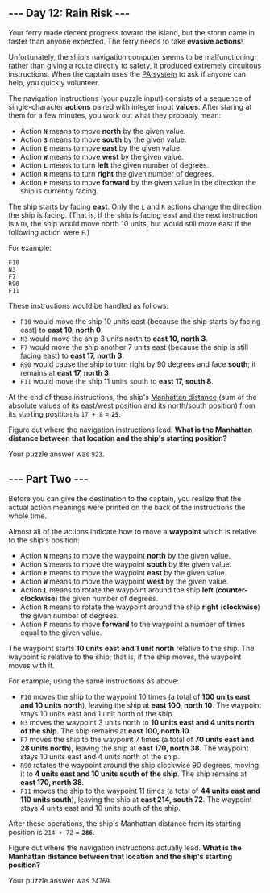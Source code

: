 ## --- Day 12: Rain Risk ---

Your ferry made decent progress toward the island, but the storm came in faster than anyone expected. The ferry needs to take __evasive actions__!

Unfortunately, the ship's navigation computer seems to be malfunctioning; rather than giving a route directly to safety, it produced extremely circuitous instructions. When the captain uses the [PA system](https://en.wikipedia.org/wiki/Public_address_system) to ask if anyone can help, you quickly volunteer.

The navigation instructions (your puzzle input) consists of a sequence of single-character __actions__ paired with integer input __values__. After staring at them for a few minutes, you work out what they probably mean:

*   Action __`N`__ means to move __north__ by the given value.
*   Action __`S`__ means to move __south__ by the given value.
*   Action __`E`__ means to move __east__ by the given value.
*   Action __`W`__ means to move __west__ by the given value.
*   Action __`L`__ means to turn __left__ the given number of degrees.
*   Action __`R`__ means to turn __right__ the given number of degrees.
*   Action __`F`__ means to move __forward__ by the given value in the direction the ship is currently facing.

The ship starts by facing __east__. Only the `L` and `R` actions change the direction the ship is facing. (That is, if the ship is facing east and the next instruction is `N10`, the ship would move north 10 units, but would still move east if the following action were `F`.)

For example:

    F10
    N3
    F7
    R90
    F11

These instructions would be handled as follows:

*   `F10` would move the ship 10 units east (because the ship starts by facing east) to __east 10, north 0__.
*   `N3` would move the ship 3 units north to __east 10, north 3__.
*   `F7` would move the ship another 7 units east (because the ship is still facing east) to __east 17, north 3__.
*   `R90` would cause the ship to turn right by 90 degrees and face __south__; it remains at __east 17, north 3__.
*   `F11` would move the ship 11 units south to __east 17, south 8__.

At the end of these instructions, the ship's [Manhattan distance](https://en.wikipedia.org/wiki/Manhattan_distance) (sum of the absolute values of its east/west position and its north/south position) from its starting position is `17 + 8` = __`25`__.

Figure out where the navigation instructions lead. __What is the Manhattan distance between that location and the ship's starting position?__

Your puzzle answer was `923`.

## --- Part Two ---

Before you can give the destination to the captain, you realize that the actual action meanings were printed on the back of the instructions the whole time.

Almost all of the actions indicate how to move a __waypoint__ which is relative to the ship's position:

*   Action __`N`__ means to move the waypoint __north__ by the given value.
*   Action __`S`__ means to move the waypoint __south__ by the given value.
*   Action __`E`__ means to move the waypoint __east__ by the given value.
*   Action __`W`__ means to move the waypoint __west__ by the given value.
*   Action __`L`__ means to rotate the waypoint around the ship __left__ (__counter-clockwise__) the given number of degrees.
*   Action __`R`__ means to rotate the waypoint around the ship __right__ (__clockwise__) the given number of degrees.
*   Action __`F`__ means to move __forward__ to the waypoint a number of times equal to the given value.

The waypoint starts __10 units east and 1 unit north__ relative to the ship. The waypoint is relative to the ship; that is, if the ship moves, the waypoint moves with it.

For example, using the same instructions as above:

*   `F10` moves the ship to the waypoint 10 times (a total of __100 units east and 10 units north__), leaving the ship at __east 100, north 10__. The waypoint stays 10 units east and 1 unit north of the ship.
*   `N3` moves the waypoint 3 units north to __10 units east and 4 units north of the ship__. The ship remains at __east 100, north 10__.
*   `F7` moves the ship to the waypoint 7 times (a total of __70 units east and 28 units north__), leaving the ship at __east 170, north 38__. The waypoint stays 10 units east and 4 units north of the ship.
*   `R90` rotates the waypoint around the ship clockwise 90 degrees, moving it to __4 units east and 10 units south of the ship__. The ship remains at __east 170, north 38__.
*   `F11` moves the ship to the waypoint 11 times (a total of __44 units east and 110 units south__), leaving the ship at __east 214, south 72__. The waypoint stays 4 units east and 10 units south of the ship.

After these operations, the ship's Manhattan distance from its starting position is `214 + 72` = __`286`__.

Figure out where the navigation instructions actually lead. __What is the Manhattan distance between that location and the ship's starting position?__

Your puzzle answer was `24769`.
